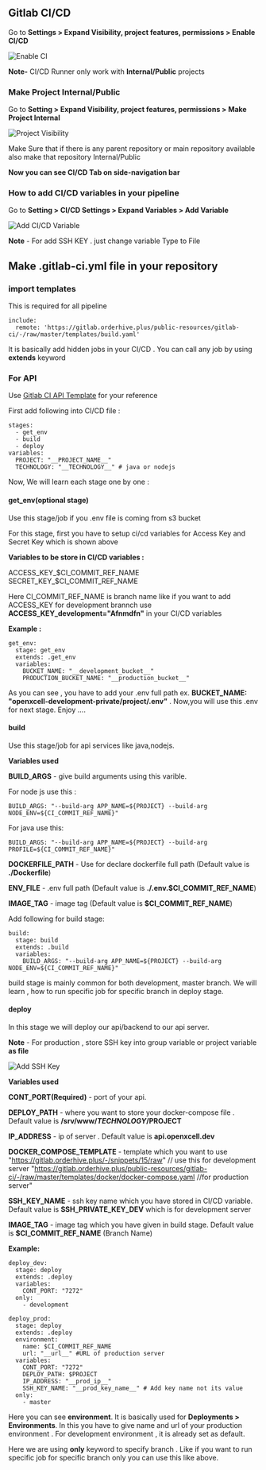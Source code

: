 ## Gitlab CI/CD

Go to **Settings > Expand Visibility, project features, permissions > Enable CI/CD**

![Enable CI](./enable-ci.PNG ':size=70%')


**Note-** CI/CD Runner only work with **Internal/Public** projects

### Make Project Internal/Public

Go to **Setting > Expand Visibility, project features, permissions > Make Project Internal**

![Project Visibility](./project-visible.png ':size=70%')


Make Sure that if there is any parent repository or main repository available also make that repository Internal/Public


**Now you can see CI/CD Tab on side-navigation bar**

### How to add CI/CD variables in your pipeline

Go to **Setting > CI/CD Settings > Expand Variables > Add Variable**

![Add CI/CD Variable](./add-variable.PNG ':size=70%')

**Note** - For add SSH KEY . just change variable Type to File

## Make .gitlab-ci.yml file in your repository

### import templates

This is required for all pipeline

```
include:
  remote: 'https://gitlab.orderhive.plus/public-resources/gitlab-ci/-/raw/master/templates/build.yaml'

```

It is basically add hidden jobs in your CI/CD . You can call any job by using **extends** keyword

### For API

Use [Gitlab CI API Template](https://gitlab.orderhive.plus/public-resources/gitlab-ci/-/raw/master/templates/.gitlab-ci-api.yml) for your reference

First add following into CI/CD file :
```
stages:
  - get_env
  - build
  - deploy
variables:
  PROJECT: "__PROJECT_NAME__"
  TECHNOLOGY: "__TECHNOLOGY__" # java or nodejs
```

Now, We will learn each stage one by one :

#### get_env(optional stage)

Use this stage/job if you .env file is coming from s3 bucket

For this stage, first you have to setup ci/cd variables for Access Key and Secret Key which is shown above

**Variables to be store in CI/CD variables :**

ACCESS_KEY_$CI_COMMIT_REF_NAME
SECRET_KEY_$CI_COMMIT_REF_NAME

Here CI_COMMIT_REF_NAME is branch name like if you want to add ACCESS_KEY for development brannch use **ACCESS_KEY_development="Afnmdfn"** in your CI/CD variables


**Example :**

```
get_env:
  stage: get_env
  extends: .get_env
  variables:
    BUCKET_NAME: "__development_bucket__"
    PRODUCTION_BUCKET_NAME: "__production_bucket__"
```
As you can see , you have to add your .env full path ex. **BUCKET_NAME: "openxcell-development-private/__project__/.env"** . Now,you will use this .env for next stage. Enjoy ....



#### build

Use this stage/job for api services like java,nodejs. 

**Variables used**

**BUILD_ARGS** - give build arguments using this varible.

For node js use this :
```
BUILD_ARGS: "--build-arg APP_NAME=${PROJECT} --build-arg NODE_ENV=${CI_COMMIT_REF_NAME}"
```

For java use this:
```
BUILD_ARGS: "--build-arg APP_NAME=${PROJECT} --build-arg PROFILE=${CI_COMMIT_REF_NAME}"
```

**DOCKERFILE_PATH** - Use for declare dockerfile full path (Default value is **./Dockerfile**)

**ENV_FILE** - .env full path (Default value is **./.env.$CI_COMMIT_REF_NAME**)

**IMAGE_TAG** - image tag (Default value is **$CI_COMMIT_REF_NAME**)

Add following for build stage:

```
build:
  stage: build
  extends: .build
  variables:
    BUILD_ARGS: "--build-arg APP_NAME=${PROJECT} --build-arg NODE_ENV=${CI_COMMIT_REF_NAME}"
```

build stage is mainly common for both development, master branch. We will learn , how to run specific job for specific branch in deploy stage.


#### deploy

In this stage we will deploy our api/backend to our api server.

**Note** - For production , store SSH key into group variable or project variable **as file**

![Add SSH Key](./add-ssh-key.png ':size=70%')

**Variables used**

**CONT_PORT(Required)** - port of your api.

**DEPLOY_PATH** - where you want to store your docker-compose file . Default value is **/srv/www/$TECHNOLOGY/$PROJECT**

**IP_ADDRESS** - ip of server . Default value is **api.openxcell.dev**

**DOCKER_COMPOSE_TEMPLATE** - template which you want to use
"https://gitlab.orderhive.plus/-/snippets/15/raw" // use this for development server 
"https://gitlab.orderhive.plus/public-resources/gitlab-ci/-/raw/master/templates/docker/docker-compose.yaml //for production server"

**SSH_KEY_NAME** - ssh key name which you have stored in CI/CD variable. Default value is  **SSH_PRIVATE_KEY_DEV** which is for development server

**IMAGE_TAG** - image tag which you have given in build stage. Default value is **$CI_COMMIT_REF_NAME** (Branch Name)

**Example:**
```
deploy_dev:
  stage: deploy
  extends: .deploy
  variables:
    CONT_PORT: "7272"
  only:
    - development

deploy_prod:
  stage: deploy
  extends: .deploy
  environment:
    name: $CI_COMMIT_REF_NAME
    url: "__url__" #URL of production server
  variables:
    CONT_PORT: "7272"
    DEPLOY_PATH: $PROJECT
    IP_ADDRESS: "__prod_ip__"
    SSH_KEY_NAME: "__prod_key_name__" # Add key name not its value
  only:
    - master
```
Here you can see **environment**. It is basically used for **Deployments > Environments**. In this you have to give name and url of your production environment . For development environment , it is already set as default. 

Here we are using **only** keyword to specify branch . Like if you want to run specific job for specific branch only you can use this like above.









